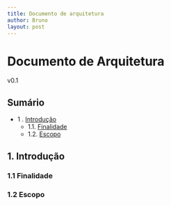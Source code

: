 ```yaml
---
title: Documento de arquitetura
author: Bruno
layout: post
---
```


# Documento de Arquitetura

v0.1

Sumário
----------------

* 1 .  [Introdução](#1-introdução)
    * 1.1. [Finalidade](#11-finalidade)
    * 1.2. [Escopo](#12-escopo)

## 1. Introdução

### 1.1 Finalidade

### 1.2 Escopo
